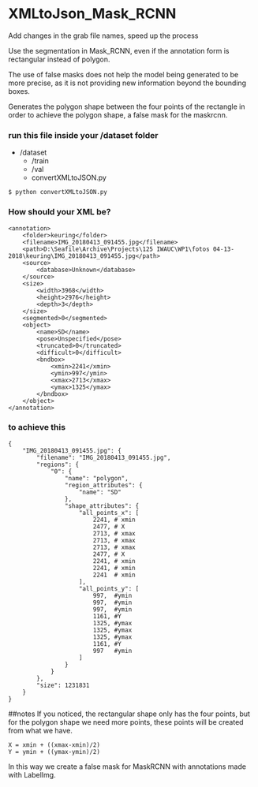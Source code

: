 # XMLtoJson_Mask_RCNN


Add changes in the grab file names, speed up the process



Use the segmentation in Mask_RCNN, even if the annotation form is rectangular instead of polygon.

The use of false masks does not help the model being generated to be more
precise, as it is not providing new information beyond the bounding boxes.

Generates the polygon shape between the four points of the rectangle in order to achieve the polygon shape, a false mask for the maskrcnn.


### run this file inside your /dataset folder
* /dataset
    * /train
    * /val
    * convertXMLtoJSON.py

````````````$ python convertXMLtoJSON.py````````````


### How should your XML be?

```
<annotation>
	<folder>keuring</folder>
	<filename>IMG_20180413_091455.jpg</filename>
	<path>D:\Seafile\Archive\Projects\125 IWAUC\WP1\fotos 04-13-2018\keuring\IMG_20180413_091455.jpg</path>
	<source>
		<database>Unknown</database>
	</source>
	<size>
		<width>3968</width>
		<height>2976</height>
		<depth>3</depth>
	</size>
	<segmented>0</segmented>
	<object>
		<name>SD</name>
		<pose>Unspecified</pose>
		<truncated>0</truncated>
		<difficult>0</difficult>
		<bndbox>
			<xmin>2241</xmin>
			<ymin>997</ymin>
			<xmax>2713</xmax>
			<ymax>1325</ymax>
		</bndbox>
	</object>
</annotation>

```

### to achieve this

```
{
    "IMG_20180413_091455.jpg": {
        "filename": "IMG_20180413_091455.jpg",
        "regions": {
            "0": {
                "name": "polygon",
                "region_attributes": {
                    "name": "SD"
                },
                "shape_attributes": {
                    "all_points_x": [
                        2241, # xmin
                        2477, # X
                        2713, # xmax
                        2713, # xmax
                        2713, # xmax
                        2477, # X
                        2241, # xmin
                        2241, # xmin
                        2241  # xmin
                    ],
                    "all_points_y": [
                        997,  #ymin
                        997,  #ymin
                        997,  #ymin
                        1161, #Y
                        1325, #ymax
                        1325, #ymax
                        1325, #ymax
                        1161, #Y
                        997   #ymin
                    ]
                }
            }
        },
        "size": 1231831
    }
}

```
##notes
If you noticed, the rectangular shape only has the four points, but for the polygon shape we need more points, these points will be created from what we have.

```
X = xmin + ((xmax-xmin)/2)
Y = ymin + ((ymax-ymin)/2)
```

In this way we create a false mask for MaskRCNN with annotations made with LabelImg.




